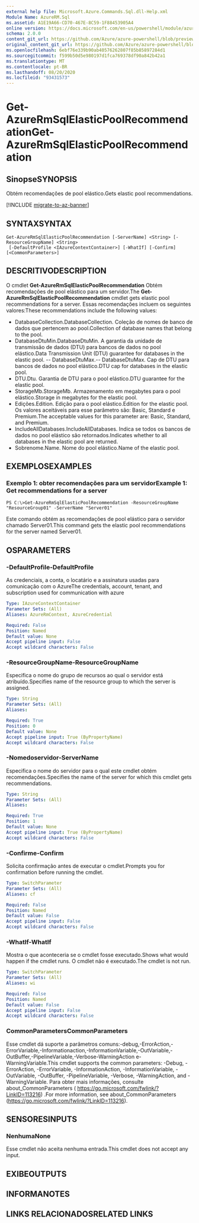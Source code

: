 ```yaml
---
external help file: Microsoft.Azure.Commands.Sql.dll-Help.xml
Module Name: AzureRM.Sql
ms.assetid: A1E19A66-CD70-467E-8C59-1F88453905A4
online version: https://docs.microsoft.com/en-us/powershell/module/azurerm.sql/get-azurermsqlelasticpoolrecommendation
schema: 2.0.0
content_git_url: https://github.com/Azure/azure-powershell/blob/preview/src/ResourceManager/Sql/Commands.Sql/help/Get-AzureRmSqlElasticPoolRecommendation.md
original_content_git_url: https://github.com/Azure/azure-powershell/blob/preview/src/ResourceManager/Sql/Commands.Sql/help/Get-AzureRmSqlElasticPoolRecommendation.md
ms.openlocfilehash: 6ebf76e339b90ab40576262807f85b85897284d1
ms.sourcegitcommit: f599b50d5e980197d1fca769378df90a842b42a1
ms.translationtype: MT
ms.contentlocale: pt-BR
ms.lasthandoff: 08/20/2020
ms.locfileid: "93431573"
---
```

# <span data-ttu-id="4a2c0-101">Get-AzureRmSqlElasticPoolRecommendation</span><span class="sxs-lookup"><span data-stu-id="4a2c0-101">Get-AzureRmSqlElasticPoolRecommendation</span></span>

## <span data-ttu-id="4a2c0-102">Sinopse</span><span class="sxs-lookup"><span data-stu-id="4a2c0-102">SYNOPSIS</span></span>
<span data-ttu-id="4a2c0-103">Obtém recomendações de pool elástico.</span><span class="sxs-lookup"><span data-stu-id="4a2c0-103">Gets elastic pool recommendations.</span></span>

[!INCLUDE [migrate-to-az-banner](../../includes/migrate-to-az-banner.md)]

## <span data-ttu-id="4a2c0-104">SYNTAX</span><span class="sxs-lookup"><span data-stu-id="4a2c0-104">SYNTAX</span></span>

```
Get-AzureRmSqlElasticPoolRecommendation [-ServerName] <String> [-ResourceGroupName] <String>
 [-DefaultProfile <IAzureContextContainer>] [-WhatIf] [-Confirm] [<CommonParameters>]
```

## <span data-ttu-id="4a2c0-105">DESCRITIVO</span><span class="sxs-lookup"><span data-stu-id="4a2c0-105">DESCRIPTION</span></span>
<span data-ttu-id="4a2c0-106">O cmdlet **Get-AzureRmSqlElasticPoolRecommendation** Obtém recomendações de pool elástico para um servidor.</span><span class="sxs-lookup"><span data-stu-id="4a2c0-106">The **Get-AzureRmSqlElasticPoolRecommendation** cmdlet gets elastic pool recommendations for a server.</span></span>
<span data-ttu-id="4a2c0-107">Essas recomendações incluem os seguintes valores:</span><span class="sxs-lookup"><span data-stu-id="4a2c0-107">These recommendations include the following values:</span></span>

- <span data-ttu-id="4a2c0-108">DatabaseCollection.</span><span class="sxs-lookup"><span data-stu-id="4a2c0-108">DatabaseCollection.</span></span> <span data-ttu-id="4a2c0-109">Coleção de nomes de banco de dados que pertencem ao pool.</span><span class="sxs-lookup"><span data-stu-id="4a2c0-109">Collection of database names that belong to the pool.</span></span> 
- <span data-ttu-id="4a2c0-110">DatabaseDtuMin.</span><span class="sxs-lookup"><span data-stu-id="4a2c0-110">DatabaseDtuMin.</span></span> <span data-ttu-id="4a2c0-111">A garantia da unidade de transmissão de dados (DTU) para bancos de dados no pool elástico.</span><span class="sxs-lookup"><span data-stu-id="4a2c0-111">Data Transmission Unit (DTU) guarantee for databases in the elastic pool.</span></span> 
 <span data-ttu-id="4a2c0-112">-- DatabaseDtuMax.</span><span class="sxs-lookup"><span data-stu-id="4a2c0-112">-- DatabaseDtuMax.</span></span> <span data-ttu-id="4a2c0-113">Cap de DTU para bancos de dados no pool elástico.</span><span class="sxs-lookup"><span data-stu-id="4a2c0-113">DTU cap for databases in the elastic pool.</span></span> 
- <span data-ttu-id="4a2c0-114">DTU.</span><span class="sxs-lookup"><span data-stu-id="4a2c0-114">Dtu.</span></span> <span data-ttu-id="4a2c0-115">Garantia de DTU para o pool elástico.</span><span class="sxs-lookup"><span data-stu-id="4a2c0-115">DTU guarantee for the elastic pool.</span></span> 
- <span data-ttu-id="4a2c0-116">StorageMb.</span><span class="sxs-lookup"><span data-stu-id="4a2c0-116">StorageMb.</span></span> <span data-ttu-id="4a2c0-117">Armazenamento em megabytes para o pool elástico.</span><span class="sxs-lookup"><span data-stu-id="4a2c0-117">Storage in megabytes for the elastic pool.</span></span> 
- <span data-ttu-id="4a2c0-118">Edições.</span><span class="sxs-lookup"><span data-stu-id="4a2c0-118">Edition.</span></span> <span data-ttu-id="4a2c0-119">Edição para o pool elástico.</span><span class="sxs-lookup"><span data-stu-id="4a2c0-119">Edition for the elastic pool.</span></span> <span data-ttu-id="4a2c0-120">Os valores aceitáveis para esse parâmetro são: Basic, Standard e Premium.</span><span class="sxs-lookup"><span data-stu-id="4a2c0-120">The acceptable values for this parameter are: Basic, Standard, and Premium.</span></span> 
- <span data-ttu-id="4a2c0-121">IncludeAllDatabases.</span><span class="sxs-lookup"><span data-stu-id="4a2c0-121">IncludeAllDatabases.</span></span> <span data-ttu-id="4a2c0-122">Indica se todos os bancos de dados no pool elástico são retornados.</span><span class="sxs-lookup"><span data-stu-id="4a2c0-122">Indicates whether to all databases in the elastic pool are returned.</span></span> 
- <span data-ttu-id="4a2c0-123">Sobrenome.</span><span class="sxs-lookup"><span data-stu-id="4a2c0-123">Name.</span></span> <span data-ttu-id="4a2c0-124">Nome do pool elástico.</span><span class="sxs-lookup"><span data-stu-id="4a2c0-124">Name of the elastic pool.</span></span>

## <span data-ttu-id="4a2c0-125">EXEMPLOS</span><span class="sxs-lookup"><span data-stu-id="4a2c0-125">EXAMPLES</span></span>

### <span data-ttu-id="4a2c0-126">Exemplo 1: obter recomendações para um servidor</span><span class="sxs-lookup"><span data-stu-id="4a2c0-126">Example 1: Get recommendations for a server</span></span>
```
PS C:\>Get-AzureRmSqlElasticPoolRecommendation -ResourceGroupName "ResourceGroup01" -ServerName "Server01"
```

<span data-ttu-id="4a2c0-127">Este comando obtém as recomendações de pool elástico para o servidor chamado Server01.</span><span class="sxs-lookup"><span data-stu-id="4a2c0-127">This command gets the elastic pool recommendations for the server named Server01.</span></span>

## <span data-ttu-id="4a2c0-128">OS</span><span class="sxs-lookup"><span data-stu-id="4a2c0-128">PARAMETERS</span></span>

### <span data-ttu-id="4a2c0-129">-DefaultProfile</span><span class="sxs-lookup"><span data-stu-id="4a2c0-129">-DefaultProfile</span></span>
<span data-ttu-id="4a2c0-130">As credenciais, a conta, o locatário e a assinatura usadas para comunicação com o Azure</span><span class="sxs-lookup"><span data-stu-id="4a2c0-130">The credentials, account, tenant, and subscription used for communication with azure</span></span>

```yaml
Type: IAzureContextContainer
Parameter Sets: (All)
Aliases: AzureRmContext, AzureCredential

Required: False
Position: Named
Default value: None
Accept pipeline input: False
Accept wildcard characters: False
```

### <span data-ttu-id="4a2c0-131">-ResourceGroupName</span><span class="sxs-lookup"><span data-stu-id="4a2c0-131">-ResourceGroupName</span></span>
<span data-ttu-id="4a2c0-132">Especifica o nome do grupo de recursos ao qual o servidor está atribuído.</span><span class="sxs-lookup"><span data-stu-id="4a2c0-132">Specifies name of the resource group to which the server is assigned.</span></span>

```yaml
Type: String
Parameter Sets: (All)
Aliases:

Required: True
Position: 0
Default value: None
Accept pipeline input: True (ByPropertyName)
Accept wildcard characters: False
```

### <span data-ttu-id="4a2c0-133">-Nomedoservidor</span><span class="sxs-lookup"><span data-stu-id="4a2c0-133">-ServerName</span></span>
<span data-ttu-id="4a2c0-134">Especifica o nome do servidor para o qual este cmdlet obtém recomendações.</span><span class="sxs-lookup"><span data-stu-id="4a2c0-134">Specifies the name of the server for which this cmdlet gets recommendations.</span></span>

```yaml
Type: String
Parameter Sets: (All)
Aliases:

Required: True
Position: 1
Default value: None
Accept pipeline input: True (ByPropertyName)
Accept wildcard characters: False
```

### <span data-ttu-id="4a2c0-135">-Confirme</span><span class="sxs-lookup"><span data-stu-id="4a2c0-135">-Confirm</span></span>
<span data-ttu-id="4a2c0-136">Solicita confirmação antes de executar o cmdlet.</span><span class="sxs-lookup"><span data-stu-id="4a2c0-136">Prompts you for confirmation before running the cmdlet.</span></span>

```yaml
Type: SwitchParameter
Parameter Sets: (All)
Aliases: cf

Required: False
Position: Named
Default value: False
Accept pipeline input: False
Accept wildcard characters: False
```

### <span data-ttu-id="4a2c0-137">-WhatIf</span><span class="sxs-lookup"><span data-stu-id="4a2c0-137">-WhatIf</span></span>
<span data-ttu-id="4a2c0-138">Mostra o que aconteceria se o cmdlet fosse executado.</span><span class="sxs-lookup"><span data-stu-id="4a2c0-138">Shows what would happen if the cmdlet runs.</span></span>
<span data-ttu-id="4a2c0-139">O cmdlet não é executado.</span><span class="sxs-lookup"><span data-stu-id="4a2c0-139">The cmdlet is not run.</span></span>

```yaml
Type: SwitchParameter
Parameter Sets: (All)
Aliases: wi

Required: False
Position: Named
Default value: False
Accept pipeline input: False
Accept wildcard characters: False
```

### <span data-ttu-id="4a2c0-140">CommonParameters</span><span class="sxs-lookup"><span data-stu-id="4a2c0-140">CommonParameters</span></span>
<span data-ttu-id="4a2c0-141">Esse cmdlet dá suporte a parâmetros comuns:-debug,-ErrorAction,-ErrorVariable,-Informationaction,-InformationVariable,-OutVariable,-OutBuffer,-PipelineVariable,-Verbose-WarningAction e-WarningVariable.</span><span class="sxs-lookup"><span data-stu-id="4a2c0-141">This cmdlet supports the common parameters: -Debug, -ErrorAction, -ErrorVariable, -InformationAction, -InformationVariable, -OutVariable, -OutBuffer, -PipelineVariable, -Verbose, -WarningAction, and -WarningVariable.</span></span> <span data-ttu-id="4a2c0-142">Para obter mais informações, consulte about_CommonParameters ( https://go.microsoft.com/fwlink/?LinkID=113216) .</span><span class="sxs-lookup"><span data-stu-id="4a2c0-142">For more information, see about_CommonParameters (https://go.microsoft.com/fwlink/?LinkID=113216).</span></span>

## <span data-ttu-id="4a2c0-143">SENSORES</span><span class="sxs-lookup"><span data-stu-id="4a2c0-143">INPUTS</span></span>

### <span data-ttu-id="4a2c0-144">Nenhuma</span><span class="sxs-lookup"><span data-stu-id="4a2c0-144">None</span></span>
<span data-ttu-id="4a2c0-145">Esse cmdlet não aceita nenhuma entrada.</span><span class="sxs-lookup"><span data-stu-id="4a2c0-145">This cmdlet does not accept any input.</span></span>

## <span data-ttu-id="4a2c0-146">EXIBE</span><span class="sxs-lookup"><span data-stu-id="4a2c0-146">OUTPUTS</span></span>

## <span data-ttu-id="4a2c0-147">INFORMA</span><span class="sxs-lookup"><span data-stu-id="4a2c0-147">NOTES</span></span>

## <span data-ttu-id="4a2c0-148">LINKS RELACIONADOS</span><span class="sxs-lookup"><span data-stu-id="4a2c0-148">RELATED LINKS</span></span>
